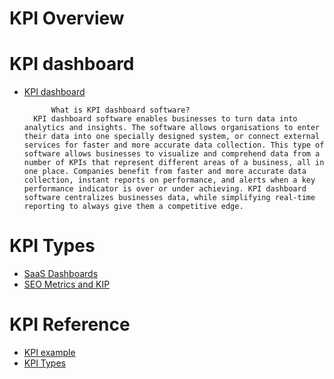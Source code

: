 # KPI Overview

# KPI dashboard

* [KPI dashboard](https://www.klipfolio.com/resources/kpi-examples)

  ```
        What is KPI dashboard software?
    KPI dashboard software enables businesses to turn data into analytics and insights. The software allows organisations to enter their data into one specially designed system, or connect external services for faster and more accurate data collection. This type of software allows businesses to visualize and comprehend data from a number of KPIs that represent different areas of a business, all in one place. Companies benefit from faster and more accurate data collection, instant reports on performance, and alerts when a key performance indicator is over or under achieving. KPI dashboard software centralizes businesses data, while simplifying real-time reporting to always give them a competitive edge.
  ```

# KPI Types

* [SaaS Dashboards](kpi-saas/kpi-saas.md)
* [SEO Metrics and KIP ](kpi-seo/kpi-seo.md)




# KPI Reference

* [KPI example](https://www.klipfolio.com/resources/kpi-examples)
* [KPI Types](https://www.klipfolio.com/resources/kpi-examples#types-of-kpis)